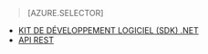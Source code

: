 ﻿> [AZURE.SELECTOR]
- [KIT DE DÉVELOPPEMENT LOGICIEL (SDK) .NET](/documentation/articles/media-services-dotnet-configure-asset-delivery-policy/)
- [API REST](/documentation/articles/media-services-rest-configure-asset-delivery-policy/)

<!--HONumber=47-->
